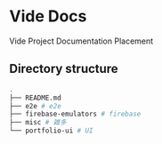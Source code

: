 # Vide Docs

Vide Project Documentation Placement

## Directory structure

```sh
.
├── README.md
├── e2e # e2e
├── firebase-emulators # firebase
├── misc # 雑多
└── portfolio-ui # UI
```
